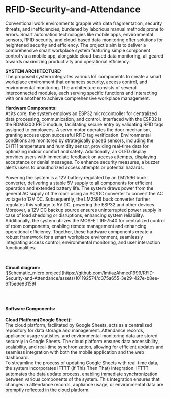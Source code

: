 # RFID-Security-and-Attendance
<p> Conventional work environments grapple with data fragmentation, security threats, and inefficiencies, burdened by laborious manual methods prone to errors. Smart automation technologies like mobile apps, environmental sensors, RFID security, and cloud-based data monitoring offer solutions for heightened security and efficiency. The project's aim is to deliver a comprehensive smart workplace system featuring simple component control via a mobile app, alongside cloud-based data monitoring, all geared towards maximizing productivity and operational efficiency. </p>
<p><b>SYSTEM ARCHITECTURE:<br></b>
The proposed system integrates various IoT components to create a smart workplace environment that enhances security, access control, and environmental monitoring. The architecture consists of several interconnected modules, each serving specific functions and interacting with one another to achieve comprehensive workplace management.</p>
<p><b>Hardware Components:</b><br>
 At its core, the system employs an ESP32 microcontroller for centralized data processing, communication, and control. Interfaced with the ESP32 is the RDM6300 RFID module, facilitating secure entry by validating RFID tags assigned to employees. A servo motor operates the door mechanism, granting access upon successful RFID tag verification. Environmental conditions are monitored by strategically placed sensors, including the DHT11 temperature and humidity sensor, providing real-time data for optimizing indoor comfort and safety. Additionally, an OLED display provides users with immediate feedback on access attempts, displaying acceptance or denial messages. To enhance security measures, a buzzer alerts users to unauthorized access attempts or potential hazards.</p>
 <p>Powering the system is a 12V battery regulated by an LM2596 buck converter, delivering a stable 5V supply to all components for efficient operation and extended battery life. The system draws power from the general AC supply of the room using an AC/DC converter to convert the AC voltage to 12V DC. Subsequently, the LM2596 buck converter further regulates this voltage to 5V DC, powering the ESP32 and other devices. Moreover, a 12V DC backup source ensures uninterrupted power supply in case of load shedding or disruptions, enhancing system reliability. Additionally, the system utilizes the MOSFET IRF7540 for centralized control of room components, enabling remote management and enhancing operational efficiency. Together, these hardware components create a robust framework for a smart workplace environment, seamlessly integrating access control, environmental monitoring, and user interaction functionalities.</p><br>

 <p><b>Circuit diagram: </b><br>
![Schematic_micro project](https://github.com/ImtiazAhmed1999/RFID-Security-and-Attendance/assets/101192574/d375a655-3e29-427e-b8ee-6ff5e6e93159)
 </p><br> <br>

<p>
 <b>Software Components:</b> <br> <br>
 <b>Cloud Platform(Google Sheet):</b> <br>
 The cloud platform, facilitated by Google Sheets, acts as a centralized repository for data storage and management. Attendance records, appliance usage statistics, and environmental monitoring data are stored securely in Google Sheets. The cloud platform ensures data accessibility, scalability, and real-time synchronization, allowing for efficient updates and seamless integration with both the mobile application and the web dashboard.<br>
 To streamline the process of updating Google Sheets with real-time data, the system incorporates IFTTT (If This Then That) integration. IFTTT automates the data update process, enabling immediate synchronization between various components of the system. This integration ensures that changes in attendance records, appliance usage, or environmental data are promptly reflected in the cloud platform.
</p>

